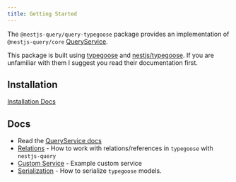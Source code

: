 ```yaml
---
title: Getting Started
---
```


The `@nestjs-query/query-typegoose` package provides an implementation of `@nestjs-query/core` [QueryService](../../concepts/services.md).

This package is built using [typegoose](https://typegoose.github.io/typegoose/) and [nestjs/typegoose](https://github.com/kpfromer/nestjs-typegoose#readme). If you are unfamiliar with them I suggest you read their documentation first.

## Installation

[Installation Docs](../../introduction/install.md#nestjs-queryquery-typegoose)

## Docs

- Read the [QueryService docs](../services.mdx)
- [Relations](./relations.mdx) - How to work with relations/references in `typegoose` with `nestjs-query`
- [Custom Service](./custom-service.md) - Example custom service
- [Serialization](./serialization.md) - How to serialize `typegoose` models.
